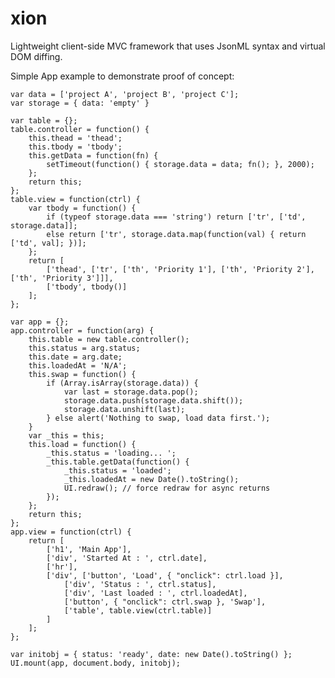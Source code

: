 # xion
Lightweight client-side MVC framework that uses JsonML syntax and virtual DOM diffing.

Simple App example to demonstrate proof of concept:

	var data = ['project A', 'project B', 'project C'];
	var storage = { data: 'empty' }

	var table = {};
	table.controller = function() {
	    this.thead = 'thead';
	    this.tbody = 'tbody';
	    this.getData = function(fn) {
	        setTimeout(function() { storage.data = data; fn(); }, 2000);
	    };
	    return this;
	};
	table.view = function(ctrl) {
	    var tbody = function() {
	        if (typeof storage.data === 'string') return ['tr', ['td', storage.data]];
	        else return ['tr', storage.data.map(function(val) { return ['td', val]; })];
	    };
	    return [
	        ['thead', ['tr', ['th', 'Priority 1'], ['th', 'Priority 2'], ['th', 'Priority 3']]],
	        ['tbody', tbody()]
	    ];
	};

	var app = {};
	app.controller = function(arg) {
	    this.table = new table.controller();
	    this.status = arg.status;
	    this.date = arg.date;
	    this.loadedAt = 'N/A';
	    this.swap = function() {
	        if (Array.isArray(storage.data)) {
	            var last = storage.data.pop();
	            storage.data.push(storage.data.shift());
	            storage.data.unshift(last);
	        } else alert('Nothing to swap, load data first.');
	    }
	    var _this = this;
	    this.load = function() {
	        _this.status = 'loading... ';
	        _this.table.getData(function() {
	            _this.status = 'loaded';
	            _this.loadedAt = new Date().toString();
	            UI.redraw(); // force redraw for async returns
	        });
	    };
	    return this;
	};
	app.view = function(ctrl) {
	    return [
	        ['h1', 'Main App'],
	        ['div', 'Started At : ', ctrl.date],
	        ['hr'],
	        ['div', ['button', 'Load', { "onclick": ctrl.load }],
	            ['div', 'Status : ', ctrl.status],
	            ['div', 'Last loaded : ', ctrl.loadedAt],
	            ['button', { "onclick": ctrl.swap }, 'Swap'],
	            ['table', table.view(ctrl.table)]
	        ]
	    ];
	};

	var initobj = { status: 'ready', date: new Date().toString() };
	UI.mount(app, document.body, initobj);

